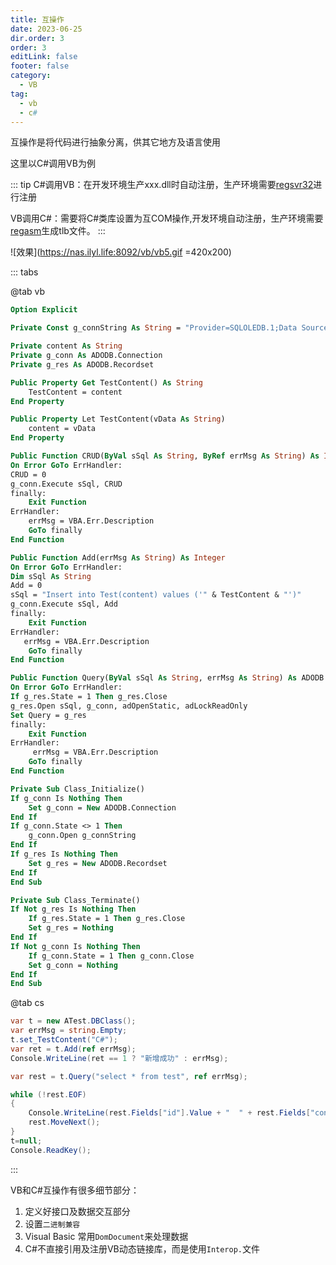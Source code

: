 ```yaml
---
title: 互操作
date: 2023-06-25
dir.order: 3
order: 3
editLink: false
footer: false
category:
  - VB
tag: 
  - vb
  - c#
---
```


互操作是将代码进行抽象分离，供其它地方及语言使用

这里以C#调用VB为例

::: tip
C#调用VB：在开发环境生产xxx.dll时自动注册，生产环境需要[regsvr32](https://learn.microsoft.com/zh-cn/windows-server/administration/windows-commands/regsvr32)进行注册

VB调用C#：需要将C#类库设置为互COM操作,开发环境自动注册，生产环境需要[regasm](https://learn.microsoft.com/zh-cn/dotnet/framework/tools/regasm-exe-assembly-registration-tool)生成tlb文件。
:::

![效果](https://nas.ilyl.life:8092/vb/vb5.gif =420x200)

::: tabs

@tab vb

```vb
Option Explicit

Private Const g_connString As String = "Provider=SQLOLEDB.1;Data Source=...;Initial Catalog=...;Uid=...;Password=..."

Private content As String
Private g_conn As ADODB.Connection
Private g_res As ADODB.Recordset

Public Property Get TestContent() As String
    TestContent = content
End Property

Public Property Let TestContent(vData As String)
    content = vData
End Property

Public Function CRUD(ByVal sSql As String, ByRef errMsg As String) As Integer
On Error GoTo ErrHandler:
CRUD = 0
g_conn.Execute sSql, CRUD
finally:
    Exit Function
ErrHandler:
    errMsg = VBA.Err.Description
    GoTo finally
End Function

Public Function Add(errMsg As String) As Integer
On Error GoTo ErrHandler:
Dim sSql As String
Add = 0
sSql = "Insert into Test(content) values ('" & TestContent & "')"
g_conn.Execute sSql, Add
finally:
    Exit Function
ErrHandler:
   errMsg = VBA.Err.Description
    GoTo finally
End Function

Public Function Query(ByVal sSql As String, errMsg As String) As ADODB.Recordset
On Error GoTo ErrHandler:
If g_res.State = 1 Then g_res.Close
g_res.Open sSql, g_conn, adOpenStatic, adLockReadOnly
Set Query = g_res
finally:
    Exit Function
ErrHandler:
     errMsg = VBA.Err.Description
    GoTo finally
End Function

Private Sub Class_Initialize()
If g_conn Is Nothing Then
    Set g_conn = New ADODB.Connection
End If
If g_conn.State <> 1 Then
    g_conn.Open g_connString
End If
If g_res Is Nothing Then
    Set g_res = New ADODB.Recordset
End If
End Sub

Private Sub Class_Terminate()
If Not g_res Is Nothing Then
    If g_res.State = 1 Then g_res.Close
    Set g_res = Nothing
End If
If Not g_conn Is Nothing Then
    If g_conn.State = 1 Then g_conn.Close
    Set g_conn = Nothing
End If
End Sub
```

@tab cs

```cs
var t = new ATest.DBClass();
var errMsg = string.Empty;
t.set_TestContent("C#");
var ret = t.Add(ref errMsg);
Console.WriteLine(ret == 1 ? "新增成功" : errMsg);

var rest = t.Query("select * from test", ref errMsg);

while (!rest.EOF)
{
    Console.WriteLine(rest.Fields["id"].Value + "  " + rest.Fields["content"].Value);
    rest.MoveNext();
}
t=null;
Console.ReadKey();
```

:::

VB和C#互操作有很多细节部分：

1. 定义好接口及数据交互部分
2. 设置`二进制兼容`
3. Visual Basic 常用`DomDocument`来处理数据
4. C#不直接引用及注册VB动态链接库，而是使用`Interop.`文件

